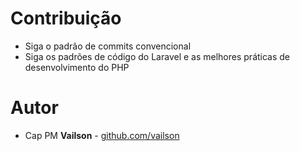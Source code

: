 # Contribuição

- Siga o padrão de commits convencional
- Siga os padrões de código do Laravel e as melhores práticas de desenvolvimento do PHP

# Autor

- Cap PM **Vailson** - [github.com/vailson](https://github.com/vailson)
